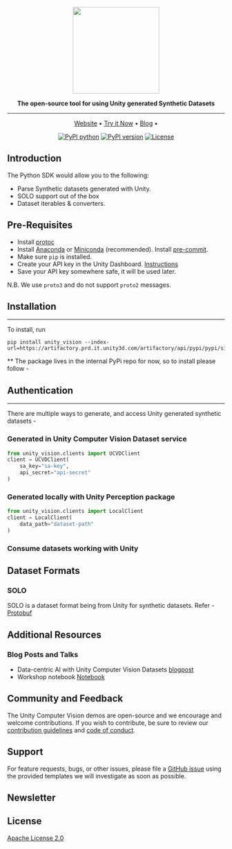 <div align="center">
<p align="center">

<!-- prettier-ignore -->
<img src="https://blog-api.unity.com/sites/default/files/styles/focal_crop_ratio_3_1/public/2021-12/image2_3.png?imwidth=1260&h=198f7df9&itok=GYbfmeWx" height="200px">

**The open-source tool for using Unity generated Synthetic Datasets**

---

<!-- prettier-ignore -->
<a href="https://unity.com/products/computer-vision">Website</a> •
<a href="https://colab.research.google.com/github/Unity-Technologies/Unity-Vision-Hub/blob/main/demos/dog_detection/Notebook/Dog_Detection_Indoors_with_Unity_Datasets.ipynb">Try it Now</a> •
<a href="https://blog.unity.com/technology/data-centric-ai-with-unity-computer-vision-datasets">Blog</a> •

[![PyPI python](https://img.shields.io/pypi/pyversions/unity-vision)](https://pypi.org/project/unity-vision)
[![PyPI version](https://badge.fury.io/py/unity-vision.svg)](https://pypi.org/project/unity-vision)
[![License](https://img.shields.io/badge/License-Apache%202.0-blue.svg)](LICENSE)

</p>
</div>

## Introduction

The Python SDK would allow you to the following:

- Parse Synthetic datasets generated with Unity.
- SOLO support out of the box
- Dataset iterables & converters.

## Pre-Requisites
- Install [protoc](http://google.github.io/proto-lens/installing-protoc.html)
- Install [Anaconda](https://docs.anaconda.com/anaconda/install/) or [Miniconda](https://docs.conda.io/en/latest/miniconda.html) (recommended). Install [pre-commit](https://pre-commit.com/).
- Make sure `pip` is installed.
- Create your API key in the Unity Dashboard. [Instructions]()
- Save your API key somewhere safe, it will be used later.

N.B. We use `proto3` and do not support `proto2` messages.


## Installation

---
To install, run
```shell
pip install unity_vision --index-url=https://artifactory.prd.it.unity3d.com/artifactory/api/pypi/pypi/simple
```

** The package lives in the internal PyPi repo for now, so to install please follow -

## Authentication

---

There are multiple ways to generate, and access Unity generated synthetic datasets -

### Generated in Unity Computer Vision Dataset service

```python
from unity_vision.clients import UCVDClient
client = UCVDClient(
    sa_key="sa-key",
    api_secret="api-secret"
)
```

### Generated locally with Unity Perception package

```python
from unity_vision.clients import LocalClient
client = LocalClient(
    data_path="dataset-path"
)
```

[//]: # (TODO: Should this be in documentation ?)
### Consume datasets working with Unity



## Dataset Formats

### SOLO

SOLO is a dataset format being from Unity for synthetic datasets.
Refer - [Protobuf](unity-vision/protos/solo.proto)

## Additional Resources

### Blog Posts and Talks

- Data-centric AI with Unity Computer Vision Datasets [blogpost](https://blog.unity.com/technology/data-centric-ai-with-unity-computer-vision-datasets)
- Workshop notebook [Notebook](https://colab.research.google.com/drive/1yoR-47aGi9L0_3f0ULq9Udk0cC64V-0-?usp=sharing)


## Community and Feedback

The Unity Computer Vision demos are open-source and we encourage and welcome contributions.
If you wish to contribute, be sure to review our [contribution guidelines](CONTRIBUTING.md)
and [code of conduct](CODE_OF_CONDUCT.md).

## Support

For feature requests, bugs, or other issues, please file a
[GitHub issue](https://github.com/Unity-Technologies/Unity-Vision-Hub/issues)
using the provided templates we will investigate as soon as possible.

## Newsletter

## License
[Apache License 2.0](LICENSE)
